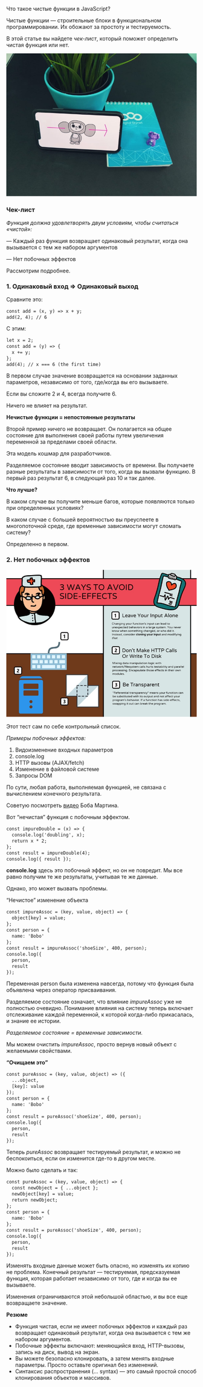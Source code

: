 Что такое чистые функции в JavaScript?

Чистые функции — строительные блоки в функциональном программировании. Их обожают за простоту и тестируемость.

В этой статье вы найдете _чек-лист_, который поможет определить чистая функция или нет.

![image](../_resources/6aa357ce7ffe4fcf99a0bc2bd2a28cad.jpg)

### Чек-лист

_Функция должна удовлетворять двум условиям, чтобы считаться «чистой»:_

— Каждый раз функция возвращает одинаковый результат, когда она вызывается с тем же набором аргументов  
  
— Нет побочных эффектов

Рассмотрим подробнее.

### 1\. Одинаковый вход => Одинаковый выход

Сравните это:

    const add = (x, y) => x + y;
    add(2, 4); // 6

С этим:

    let x = 2;
    const add = (y) => {
      x += y;
    };
    add(4); // x === 6 (the first time)

В первом случае значение возвращается на основании заданных параметров, независимо от того, где/когда вы его вызываете.

Если вы сложите 2 и 4, всегда получите 6.

Ничего не влияет на результат.

**Нечистые функции = непостоянные результаты**

Второй пример ничего не возвращает. Он полагается на общее состояние для выполнения своей работы путем увеличения переменной за пределами своей области.

Эта модель кошмар для разработчиков.

Разделяемое состояние вводит зависимость от времени. Вы получаете разные результаты в зависимости от того, когда вы вызвали функцию. В первый раз результат 6, в следующий раз 10 и так далее.

**Что лучше?**

В каком случае вы получите меньше багов, которые появляются только при определенных условиях?

В каком случае с большей вероятностью вы преуспеете в многопоточной среде, где временные зависимости могут сломать систему?

Определенно в первом.

### 2\. Нет побочных эффектов

![image](../_resources/1b3de1fd9be441c7a2fc2a97c858fb4b.jpg)

Этот тест сам по себе контрольный список.

_Примеры побочных эффектов:_

1.  Видоизменение входных параметров
2.  console.log
3.  HTTP вызовы (AJAX/fetch)
4.  Изменение в файловой системе
5.  Запросы DOM

По сути, любая работа, выполняемая функцией, не связана с вычислением конечного результата.

Советую посмотреть [видео](https://www.youtube.com/watch?time_continue=950&v=7Zlp9rKHGD4) Боба Мартина.

Вот “нечистая” функция с побочным эффектом.

    const impureDouble = (x) => {
      console.log('doubling', x);
      return x * 2;
    };
    const result = impureDouble(4);
    console.log({ result });

**console.log** здесь это побочный эффект, но он не повредит. Мы все равно получим те же результаты, учитывая те же данные.

Однако, это может вызвать проблемы.

“Нечистое” изменение объекта

    const impureAssoc = (key, value, object) => {
      object[key] = value;
    };
    const person = {
      name: 'Bobo'
    };
    const result = impureAssoc('shoeSize', 400, person);
    console.log({
      person,
      result
    });

Переменная person была изменена навсегда, потому что функция была объявлена через оператор присваивания.

Разделяемое состояние означает, что влияние _impureAssoc_ уже не полностью очевидно. Понимание влияния на систему теперь включает отслеживание каждой переменной, к которой когда-либо прикасалась, и знание ее истории.

_Разделяемое состояние = временные зависимости._

Мы можем очистить _impureAssoc_, просто вернув новый объект с желаемыми свойствами.

**“Очищаем это”**

    const pureAssoc = (key, value, object) => ({
      ...object,
      [key]: value
    });
    const person = {
      name: 'Bobo'
    };
    const result = pureAssoc('shoeSize', 400, person);
    console.log({
      person,
      result
    });

Теперь _pureAssoc_ возвращает тестируемый результат, и можно не беспокоиться, если он изменится где-то в другом месте.

Можно было сделать и так:

    const pureAssoc = (key, value, object) => {
      const newObject = { ...object };
      newObject[key] = value;
      return newObject;
    };
    const person = {
      name: 'Bobo'
    };
    const result = pureAssoc('shoeSize', 400, person);
    console.log({
      person,
      result
    });

Изменять входные данные может быть опасно, но изменять их копию не проблема. Конечный результат — тестируемая, предсказуемая функция, которая работает независимо от того, где и когда вы ее вызываете.

Изменения ограничиваются этой небольшой областью, и вы все еще возвращаете значение.

**Резюме**

*   Функция чистая, если не имеет побочных эффектов и каждый раз возвращает одинаковый результат, когда она вызывается с тем же набором аргументов.
*   Побочные эффекты включают: меняющийся вход, HTTP-вызовы, запись на диск, вывод на экран.
*   Вы можете безопасно клонировать, а затем менять входные параметры. Просто оставьте оригинал без изменений.
*   Синтаксис распространения (… syntax) — это самый простой способ клонирования объектов и массивов.